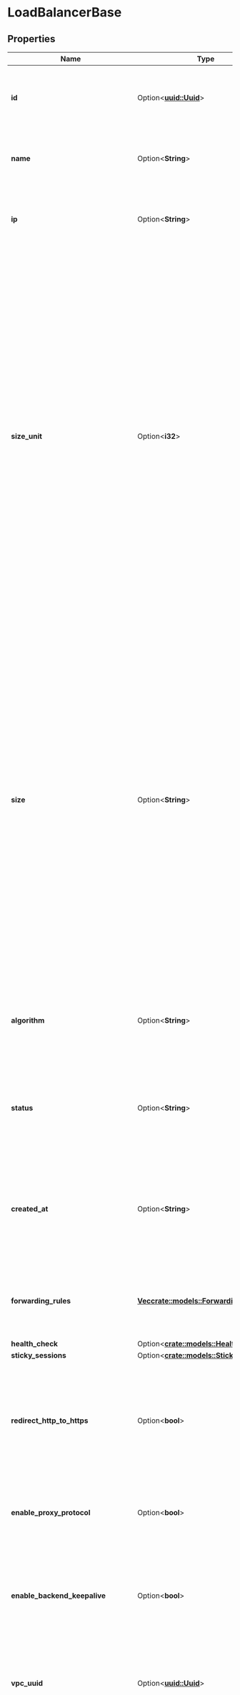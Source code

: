 # LoadBalancerBase

## Properties

Name | Type | Description | Notes
------------ | ------------- | ------------- | -------------
**id** | Option<[**uuid::Uuid**](uuid::Uuid.md)> | A unique ID that can be used to identify and reference a load balancer. | [optional][readonly]
**name** | Option<**String**> | A human-readable name for a load balancer instance. | [optional]
**ip** | Option<**String**> | An attribute containing the public-facing IP address of the load balancer. | [optional][readonly]
**size_unit** | Option<**i32**> | How many nodes the load balancer contains. Each additional node increases the load balancer's ability to manage more connections. Load balancers can be scaled up or down, and you can change the number of nodes after creation up to once per hour. This field is currently not available in the AMS2, NYC2, or SFO1 regions. Use the `size` field to scale load balancers that reside in these regions. | [optional][default to 1]
**size** | Option<**String**> | This field has been replaced by the `size_unit` field for all regions except in AMS2, NYC2, and SFO1. Each available load balancer size now equates to the load balancer having a set number of nodes. * `lb-small` = 1 node * `lb-medium` = 3 nodes * `lb-large` = 6 nodes  You can resize load balancers after creation up to once per hour. You cannot resize a load balancer within the first hour of its creation. | [optional][default to Small]
**algorithm** | Option<**String**> | This field has been deprecated. You can no longer specify an algorithm for load balancers. | [optional][default to RoundRobin]
**status** | Option<**String**> | A status string indicating the current state of the load balancer. This can be `new`, `active`, or `errored`. | [optional][readonly]
**created_at** | Option<**String**> | A time value given in ISO8601 combined date and time format that represents when the load balancer was created. | [optional][readonly]
**forwarding_rules** | [**Vec<crate::models::ForwardingRule>**](forwarding_rule.md) | An array of objects specifying the forwarding rules for a load balancer. | 
**health_check** | Option<[**crate::models::HealthCheck**](health_check.md)> |  | [optional]
**sticky_sessions** | Option<[**crate::models::StickySessions**](sticky_sessions.md)> |  | [optional]
**redirect_http_to_https** | Option<**bool**> | A boolean value indicating whether HTTP requests to the load balancer on port 80 will be redirected to HTTPS on port 443. | [optional][default to false]
**enable_proxy_protocol** | Option<**bool**> | A boolean value indicating whether PROXY Protocol is in use. | [optional][default to false]
**enable_backend_keepalive** | Option<**bool**> | A boolean value indicating whether HTTP keepalive connections are maintained to target Droplets. | [optional][default to false]
**vpc_uuid** | Option<[**uuid::Uuid**](uuid::Uuid.md)> | A string specifying the UUID of the VPC to which the load balancer is assigned. | [optional]
**disable_lets_encrypt_dns_records** | Option<**bool**> | A boolean value indicating whether to disable automatic DNS record creation for Let's Encrypt certificates that are added to the load balancer. | [optional][default to false]

[[Back to Model list]](../README.md#documentation-for-models) [[Back to API list]](../README.md#documentation-for-api-endpoints) [[Back to README]](../README.md)


